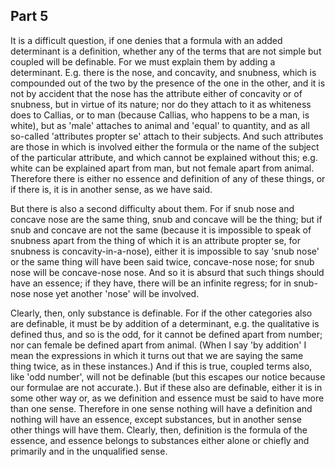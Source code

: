 ## Part 5

It is a difficult question, if one denies that a formula with an added determinant is a definition, whether any of the terms that are not simple but coupled will be definable.
For we must explain them by adding a determinant.
E.g.
there is the nose, and concavity, and snubness, which is compounded out of the two by the presence of the one in the other, and it is not by accident that the nose has the attribute either of concavity or of snubness, but in virtue of its nature; nor do they attach to it as whiteness does to Callias, or to man (because Callias, who happens to be a man, is white), but as 'male' attaches to animal and 'equal' to quantity, and as all so-called 'attributes propter se' attach to their subjects.
And such attributes are those in which is involved either the formula or the name of the subject of the particular attribute, and which cannot be explained without this; e.g.
white can be explained apart from man, but not female apart from animal.
Therefore there is either no essence and definition of any of these things, or if there is, it is in another sense, as we have said.

But there is also a second difficulty about them.
For if snub nose and concave nose are the same thing, snub and concave will be the thing; but if snub and concave are not the same (because it is impossible to speak of snubness apart from the thing of which it is an attribute propter se, for snubness is concavity-in-a-nose), either it is impossible to say 'snub nose' or the same thing will have been said twice, concave-nose nose; for snub nose will be concave-nose nose.
And so it is absurd that such things should have an essence; if they have, there will be an infinite regress; for in snub-nose nose yet another 'nose' will be involved.

Clearly, then, only substance is definable.
For if the other categories also are definable, it must be by addition of a determinant, e.g.
the qualitative is defined thus, and so is the odd, for it cannot be defined apart from number; nor can female be defined apart from animal.
(When I say 'by addition' I mean the expressions in which it turns out that we are saying the same thing twice, as in these instances.)
And if this is true, coupled terms also, like 'odd number', will not be definable (but this escapes our notice because our formulae are not accurate.).
But if these also are definable, either it is in some other way or, as we definition and essence must be said to have more than one sense.
Therefore in one sense nothing will have a definition and nothing will have an essence, except substances, but in another sense other things will have them.
Clearly, then, definition is the formula of the essence, and essence belongs to substances either alone or chiefly and primarily and in the unqualified sense.

